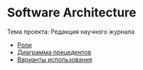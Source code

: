 # Software Architecture
Тема проекта: Редакция научного журнала

* [Роли](https://github.com/h31/SoftwareArchitecture/blob/master/Roles.md)
* [Диаграмма прецедентов](https://github.com/h31/SoftwareArchitecture/blob/master/UseCase.svg)
* [Варианты использования](https://github.com/h31/SoftwareArchitecture/blob/master/UseCase.md)
